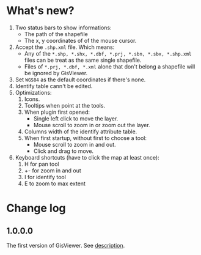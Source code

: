# What's new?

1. Two status bars to show informations:
    * The path of the shapefile
    * The x, y coordinates of of the mouse cursor.
2. Accept the `.shp.xml` file. Which means:
    * Any of the `*.shp, *.shx, *.dbf, *.prj, *.sbn, *.sbx, *.shp.xml` files can be treat as the same single shapefile.
    * Files of `*.prj, *.dbf, *.xml` alone that don't belong a shapefile will be ignored by GisViewer.
3. Set `WGS84` as the default coordinates if there's none.
4. Identify table cann't be edited.
5. Optimizations:
    1. Icons.
    2. Tooltips when point at the tools.
    3. When plugin first opened:
        * Single left click to move the layer.
        * Mouse scroll to zoom in or zoom out the layer.
    4. Columns width of the identify attribute table.
    5. When first startup, without first to choose a tool:
        * Mouse scroll to zoom in and out.
        * Click and drag to move.
6. Keyboard shortcuts (have to click the map at least once):
    1. H for pan tool
    2. +\- for zoom in and out
    3. I for identify tool
    4. E to zoom to max extent
# Change log

## 1.0.0.0

The first version of GisViewer. See [description](https://github.com/gepcel/GisViewer/blob/master/readme.md).
